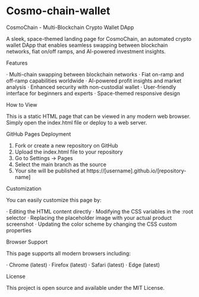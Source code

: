 # Cosmo-chain-wallet
CosmoChain - Multi-Blockchain Crypto Wallet DApp

A sleek, space-themed landing page for CosmoChain, an automated crypto wallet DApp that enables seamless swapping between blockchain networks, fiat on/off ramps, and AI-powered investment insights.

Features

· Multi-chain swapping between blockchain networks
· Fiat on-ramp and off-ramp capabilities worldwide
· AI-powered profit insights and market analysis
· Enhanced security with non-custodial wallet
· User-friendly interface for beginners and experts
· Space-themed responsive design

How to View

This is a static HTML page that can be viewed in any modern web browser. Simply open the index.html file or deploy to a web server.

GitHub Pages Deployment

1. Fork or create a new repository on GitHub
2. Upload the index.html file to your repository
3. Go to Settings → Pages
4. Select the main branch as the source
5. Your site will be published at https://[username].github.io/[repository-name]

Customization

You can easily customize this page by:

· Editing the HTML content directly
· Modifying the CSS variables in the :root selector
· Replacing the placeholder image with your actual product screenshot
· Updating the color scheme by changing the CSS custom properties

Browser Support

This page supports all modern browsers including:

· Chrome (latest)
· Firefox (latest)
· Safari (latest)
· Edge (latest)

License

This project is open source and available under the MIT License.
